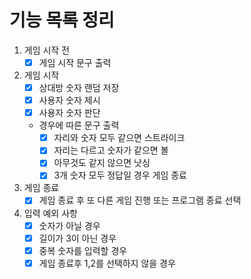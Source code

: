 # 기능 목록 정리

1. 게임 시작 전
   - [x]  게임 시작 문구 출력
2. 게임 시작
   - [x]  상대방 숫자 랜덤 저장
   - [x]  사용자 숫자 제시
   - [x]  사용자 숫자 판단
   - 경우에 따른 문구 출력
      - [x]  자리와 숫자 모두 같으면 스트라이크
      - [x]  자리는 다르고 숫자가 같으면 볼
      - [x]  아무것도 같지 않으면 낫싱
      - [x]  3개 숫자 모두 정답일 경우 게임 종료
3. 게임 종료
   - [x]  게임 종료 후 또 다른 게임 진행 또는 프로그램 종료 선택
4. 입력 예외 사항
   - [x]  숫자가 아닐 경우
   - [x]  길이가 3이 아닌 경우
   - [x]  중복 숫자를 입력할 경우
   - [x]  게임 종료후 1,2를 선택하지 않을 경우